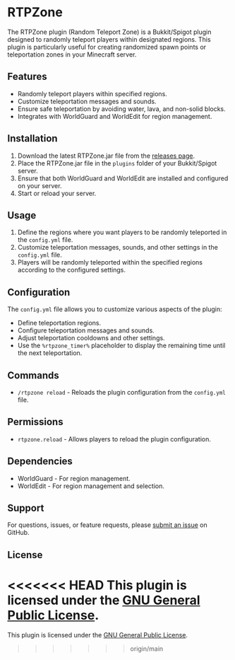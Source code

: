 # RTPZone

The RTPZone plugin (Random Teleport Zone) is a Bukkit/Spigot plugin designed to randomly teleport players within designated regions. This plugin is particularly useful for creating randomized spawn points or teleportation zones in your Minecraft server.

## Features

- Randomly teleport players within specified regions.
- Customize teleportation messages and sounds.
- Ensure safe teleportation by avoiding water, lava, and non-solid blocks.
- Integrates with WorldGuard and WorldEdit for region management.

## Installation

1. Download the latest RTPZone.jar file from the [releases page](https://github.com/anshxx99/RTPZone/releases).
2. Place the RTPZone.jar file in the `plugins` folder of your Bukkit/Spigot server.
3. Ensure that both WorldGuard and WorldEdit are installed and configured on your server.
4. Start or reload your server.

## Usage

1. Define the regions where you want players to be randomly teleported in the `config.yml` file.
2. Customize teleportation messages, sounds, and other settings in the `config.yml` file.
3. Players will be randomly teleported within the specified regions according to the configured settings.

## Configuration

The `config.yml` file allows you to customize various aspects of the plugin:

- Define teleportation regions.
- Configure teleportation messages and sounds.
- Adjust teleportation cooldowns and other settings.
- Use the `%rtpzone_timer%` placeholder to display the remaining time until the next teleportation.

## Commands

- `/rtpzone reload` - Reloads the plugin configuration from the `config.yml` file.

## Permissions

- `rtpzone.reload` - Allows players to reload the plugin configuration.

## Dependencies

- WorldGuard - For region management.
- WorldEdit - For region management and selection.

## Support

For questions, issues, or feature requests, please [submit an issue](https://github.com/anshxx99/RTPZone/issues) on GitHub.

## License

<<<<<<< HEAD
This plugin is licensed under the [GNU General Public License](https://github.com/anshxx99/RTPZone?tab=GPL-3.0-1-ov-file).
=======
This plugin is licensed under the [GNU General Public License](https://github.com/anshxx99/RTPZone?tab=GPL-3.0-1-ov-file).
>>>>>>> origin/main
